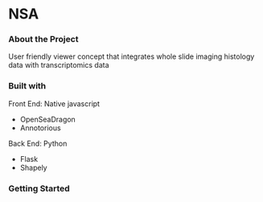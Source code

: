 # NSA
### About the Project

User friendly viewer concept that integrates whole slide imaging histology data with transcriptomics data


### Built with

Front End:
Native javascript
- OpenSeaDragon
- Annotorious

Back End:
Python 
- Flask
- Shapely

### Getting Started


